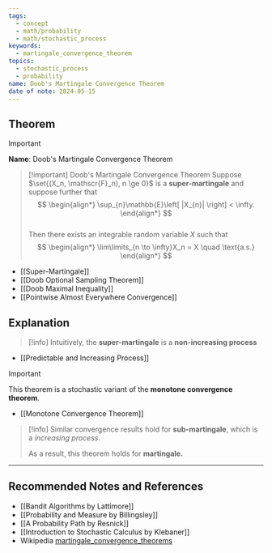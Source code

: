 ```yaml
---
tags:
  - concept
  - math/probability
  - math/stochastic_process
keywords:
  - martingale_convergence_theorem
topics:
  - stochastic_process
  - probability
name: Doob's Martingale Convergence Theorem
date of note: 2024-05-15
---
```


## Theorem

>[!important]
>**Name**: Doob's Martingale Convergence Theorem

>[!important] Doob's Martingale Convergence Theorem
>Suppose $\set{(X_n, \mathscr{F}_n), n \ge 0}$ is a **super-martingale** and suppose further that
>$$
> \begin{align*}
> \sup_{n}\mathbb{E}\left[ |X_{n}| \right] < \infty.
> \end{align*}
>$$  
>Then there exists an integrable random variable $X$ such that 
>$$
> \begin{align*}
> \lim\limits_{n \to \infty}X_n = X \quad \text{a.s.}
> \end{align*}
>$$ 

- [[Super-Martingale]]
- [[Doob Optional Sampling Theorem]]
- [[Doob Maximal Inequality]]
- [[Pointwise Almost Everywhere Convergence]]

## Explanation

>[!info]
>Intuitively, the **super-martingale** is a **non-increasing process**

- [[Predictable and Increasing Process]]

>[!important]
>This theorem is a stochastic variant of the **monotone convergence theorem**.

- [[Monotone Convergence Theorem]]

>[!info]
>Similar convergence results hold for **sub-martingale**, which is a *increasing process*.
>
>As a result, this theorem holds for **martingale.**






-----------
##  Recommended Notes and References


- [[Bandit Algorithms by Lattimore]]
- [[Probability and Measure by Billingsley]]
- [[A Probability Path by Resnick]]
- [[Introduction to Stochastic Calculus by Klebaner]]
- Wikipedia [martingale_convergence_theorems](https://en.wikipedia.org/wiki/Doob%27s_martingale_convergence_theorems)